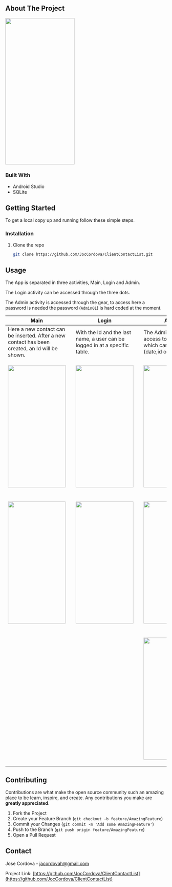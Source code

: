 
<!-- ABOUT THE PROJECT -->
## About The Project
<img src="https://raw.github.com/JocCordova/ClientContactList/master/screenshots/ClientContactList_icon.jpg" width="216" height="456.4" />




### Built With

* Android Studio
* SQLite


<!-- GETTING STARTED -->
## Getting Started

To get a local copy up and running follow these simple steps.

### Installation

1. Clone the repo
   ```sh
   git clone https://github.com/JocCordova/ClientContactList.git
   ```



<!-- USAGE EXAMPLES -->
## Usage

The App is separated in three activities, Main, Login and Admin.

The Login activity can be accessed through the three dots.

The Admin activity is accessed through the gear, to access here a password is needed the password (`Admin01`) is hard coded at the moment. 


|  Main ||  Login || Admin  | 
|---|---|---|---|---|
|Here a new contact can be inserted. After a new contact has been created, an Id will be shown.||With the Id and the last name, a user can be logged in at a specific table.  ||The Admin page grants access to all Logs, which can be filtered (date,id or last name)|
|<p align="center"><img src="https://raw.github.com/JocCordova/ClientContactList/master/screenshots/ClientContactList_main.jpg" width="180" height="380.33" /></p>||<p align="center"><img src="https://raw.github.com/JocCordova/ClientContactList/master/screenshots/ClientContactList_login01.jpg" width="180" height="380.33" /></p>||<p align="center"><img src="https://raw.github.com/JocCordova/ClientContactList/master/screenshots/ClientContactList_adminlogin.jpg" width="180" height="380.33" /></p>|
|   ||   ||   |
|<p align="center"><img src="https://raw.github.com/JocCordova/ClientContactList/master/screenshots/ClientContactList_id.jpg" width="180" height="380.33" /></p>||<p align="center"><img src="https://raw.github.com/JocCordova/ClientContactList/master/screenshots/ClientContactList_login02.jpg" width="180" height="380.33" /></p>||<p align="center"><img src="https://raw.github.com/JocCordova/ClientContactList/master/screenshots/ClientContactList_admin.jpg" width="180" height="380.33" />|
|   ||   ||   |
|   ||   ||<p align="center"><img src="https://raw.github.com/JocCordova/ClientContactList/master/screenshots/ClientContactList_logs.jpg" width="180" height="380.33" /></p>   |



<!-- CONTRIBUTING -->
## Contributing

Contributions are what make the open source community such an amazing place to be learn, inspire, and create. Any contributions you make are **greatly appreciated**.

1. Fork the Project
2. Create your Feature Branch (`git checkout -b feature/AmazingFeature`)
3. Commit your Changes (`git commit -m 'Add some AmazingFeature'`)
4. Push to the Branch (`git push origin feature/AmazingFeature`)
5. Open a Pull Request


<!-- CONTACT -->
## Contact

Jose Cordova - jacordovah@gmail.com

Project Link: [https://github.com/JocCordova/ClientContactList](https://github.com/JocCordova/ClientContactList)








